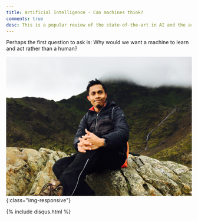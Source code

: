 ```yaml
---
title: Artificial Intelligence - Can machines think?
comments: true
desc: This is a popular review of the state-of-the-art in AI and the arguments around thinking machines based on Turing's original paper.
---
```


Perhaps the first question to ask is: Why would we want a machine to learn and act rather than a human? 

![whywewantmachines](/assets/img/profile.jpg){:class="img-responsive"}


{% include disqus.html %}
